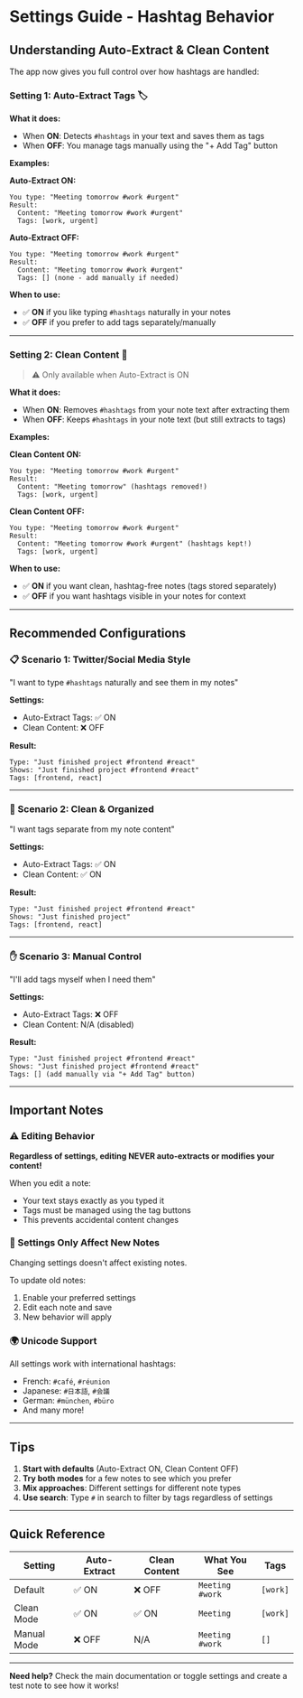 # Settings Guide - Hashtag Behavior

## Understanding Auto-Extract & Clean Content

The app now gives you full control over how hashtags are handled:

### Setting 1: Auto-Extract Tags 🏷️

**What it does:**
- When **ON**: Detects `#hashtags` in your text and saves them as tags
- When **OFF**: You manage tags manually using the "+ Add Tag" button

**Examples:**

**Auto-Extract ON:**
```
You type: "Meeting tomorrow #work #urgent"
Result:
  Content: "Meeting tomorrow #work #urgent"
  Tags: [work, urgent]
```

**Auto-Extract OFF:**
```
You type: "Meeting tomorrow #work #urgent"
Result:
  Content: "Meeting tomorrow #work #urgent"
  Tags: [] (none - add manually if needed)
```

**When to use:**
- ✅ **ON** if you like typing `#hashtags` naturally in your notes
- ✅ **OFF** if you prefer to add tags separately/manually

---

### Setting 2: Clean Content 🧹

> ⚠️ Only available when Auto-Extract is ON

**What it does:**
- When **ON**: Removes `#hashtags` from your note text after extracting them
- When **OFF**: Keeps `#hashtags` in your note text (but still extracts to tags)

**Examples:**

**Clean Content ON:**
```
You type: "Meeting tomorrow #work #urgent"
Result:
  Content: "Meeting tomorrow" (hashtags removed!)
  Tags: [work, urgent]
```

**Clean Content OFF:**
```
You type: "Meeting tomorrow #work #urgent"  
Result:
  Content: "Meeting tomorrow #work #urgent" (hashtags kept!)
  Tags: [work, urgent]
```

**When to use:**
- ✅ **ON** if you want clean, hashtag-free notes (tags stored separately)
- ✅ **OFF** if you want hashtags visible in your notes for context

---

## Recommended Configurations

### 📋 Scenario 1: Twitter/Social Media Style
"I want to type `#hashtags` naturally and see them in my notes"

**Settings:**
- Auto-Extract Tags: ✅ ON
- Clean Content: ❌ OFF

**Result:**
```
Type: "Just finished project #frontend #react"
Shows: "Just finished project #frontend #react"
Tags: [frontend, react]
```

---

### 🧼 Scenario 2: Clean & Organized
"I want tags separate from my note content"

**Settings:**
- Auto-Extract Tags: ✅ ON
- Clean Content: ✅ ON

**Result:**
```
Type: "Just finished project #frontend #react"
Shows: "Just finished project"
Tags: [frontend, react]
```

---

### ✋ Scenario 3: Manual Control
"I'll add tags myself when I need them"

**Settings:**
- Auto-Extract Tags: ❌ OFF
- Clean Content: N/A (disabled)

**Result:**
```
Type: "Just finished project #frontend #react"
Shows: "Just finished project #frontend #react"
Tags: [] (add manually via "+ Add Tag" button)
```

---

## Important Notes

### ⚠️ Editing Behavior
**Regardless of settings, editing NEVER auto-extracts or modifies your content!**

When you edit a note:
- Your text stays exactly as you typed it
- Tags must be managed using the tag buttons
- This prevents accidental content changes

### 🔄 Settings Only Affect New Notes
Changing settings doesn't affect existing notes.

To update old notes:
1. Enable your preferred settings
2. Edit each note and save
3. New behavior will apply

### 🌍 Unicode Support
All settings work with international hashtags:
- French: `#café`, `#réunion`
- Japanese: `#日本語`, `#会議`
- German: `#münchen`, `#büro`
- And many more!

---

## Tips

1. **Start with defaults** (Auto-Extract ON, Clean Content OFF)
2. **Try both modes** for a few notes to see which you prefer
3. **Mix approaches**: Different settings for different note types
4. **Use search**: Type `#` in search to filter by tags regardless of settings

---

## Quick Reference

| Setting | Auto-Extract | Clean Content | What You See | Tags |
|---------|--------------|---------------|--------------|------|
| Default | ✅ ON | ❌ OFF | `Meeting #work` | `[work]` |
| Clean Mode | ✅ ON | ✅ ON | `Meeting` | `[work]` |
| Manual Mode | ❌ OFF | N/A | `Meeting #work` | `[]` |

---

**Need help?** Check the main documentation or toggle settings and create a test note to see how it works!
